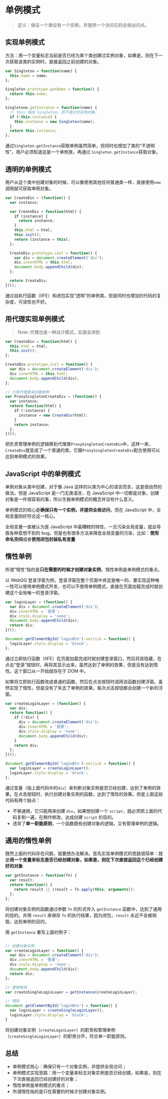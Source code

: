 # 单例模式

> 定义：保证一个类仅有一个实例，并提供一个访问它的全局访问点。

## 实现单例模式

方法：用一个变量标志当前是否已经为某个类创建过实例对象，如果是，则在下一次获取该类的实例时，直接返回之前创建的对象。

```js
var Singleton = function(name) {
  this.name = name;
};

Singleton.prototype.getName = function() {
  return this.name;
};

Singletone.getInstance = function(name) {
  // this 指向 Singleton，而不是它的实例对象。
  if (!this.instance) {
    this.instance = new Singleton(name);
  }
  return this.instance;
};
```

通过`Singleton.getInstance`获取单例虽然简单，但同时也增加了类的“不透明性”，用户必须知道这是一个单例类，再通过 `Singleton.getInstance`获取对象。

## 透明的单例模式

用户从这个类中创建对象的时候，可以像使用其他任何普通类一样，直接使用`new`调用就可获取单例对象。

```js
var CreateDiv = (function() {
  var instance;

  var CreateDiv = function(html) {
    if (instance) {
      return instance;
    }
    this.html = html;
    this.init();
    return (instance = this);
  };

  CreateDiv.prototype.init = function() {
    var div = document.createElement('div');
    div.innerHTML = this.html;
    document.body.appendChild(div);
  };

  return CreateDiv;
})();
```

通过自执行函数（IIFE）和闭包实现“透明”的单例类，但是同时也增加的代码的复杂度，可读性也不好。

## 用代理实现单例模式

> Note: 代理也是一种设计模式，后面会讲到

```js
var CreateDiv = function(html) {
  this.html = html;
  this.init();
};

CreateDiv.prototype.init = function() {
  var div = document.createElement('div');
  div.innerHTML = this.html;
  document.body.appendChild(div);
};

// 引用代理类来创建单例
var ProxySingletonCreateDiv = (function() {
  var instance;
  return function(html) {
    if (!instance) {
      instance = new CreateDiv(html);
    }
    return instance;
  };
})();
```

把负责管理单例的逻辑移到代理类`ProxySingletonCreateDiv`中，这样一来，`CreateDiv`就变成了一个普通的类，它跟`ProxySingletonCreateDiv`配合使用可以达到单例模式的效果。

## JavaScript 中的单例模式

单例对象从类中创建，对于像 Java 这样的以类为中心的语言而言，这是很自然的做法。但是 JavaScript 是一门无类语言，在 JavaScript 中一切都是对象，创建对象是一件很容易的事，所以生搬单例模式的概念并没有什么意义。

单例模式的核心是**确保只有一个实例，并提供全局访问**，而在 JavaScript 中，全局变量刚好符合这一核心。

全局变量一直被认为是 JavaScript 中最糟糕的特性，一旦污染全局变量，就会导致各种意想不到的 bug。但是也有很多方法来降低全局变量的污染，比如：**使用命名空间**或者**使用闭包封装私有变量**

## 惰性单例

所谓“惰性”指的是**只在需要的时候才创建对象实例**，惰性单例是单例模式的重点。

以 WebQQ 登录浮窗为例，登录浮窗在整个页面中肯定是唯一的，要实现这种唯一性可以使用单例模式开发，也可以不使用单例模式，直接在页面加载完成时就创建这个全局唯一的登录浮窗。

```js
var loginLayer = (function() {
  var div = document.createElement('div');
  div.innerHTML = '登录';
  div.style.display = 'none';
  document.body.appendChild(div);
  return div;
})();

document.getElementById('loginBtn').onclick = function() {
  loginLayer.style.display = 'block';
};
```

通过立即执行函数（IIFE）在页面加载完成时就创建登录窗口，然后将其隐藏，在点击“登录”按钮时，再将其显示出来，虽然达到了单例的效果，但是没有达到惰性。这个窗口从一开始就存在于 DOM 中。

如果将立即执行函数改成普通的函数，然后在点击按钮时调用该函数创建浮窗。虽然实现了惰性，但是没有了失去了单例的效果。每次点击按钮都会创建一个新的浮窗。

```js
var createLoginLayer = (function() {
  var div;
  return function() {
    if (!div) {
      div = document.createElement('div');
      div.innerHTML = '登录';
      div.style.display = 'none';
      document.body.appendChild(div);
    }
    return div;
  };
})();

document.getElementById('loginBtn').onclick = function() {
  var loginLayer = createLoginLayer();
  loginLayer.style.display = 'block';
};
```

通过变量（指上面代码中的`div`）来判断对象实例是否已经创建，达到了单例的效果。在点击按钮时，执行创建对象实例的函数，达到了惰性的效果。但是上面这段代码有两个缺点：

- 不够通用，它只能用来创建 `div`，如果想创建一个 `script`，就必须把上面的代码复制一遍，在稍作修改，达成创建 `script` 的目的。
- 违背了**单一职能原则**，一个函数既有创建对象的逻辑，又有管理单例的逻辑。

## 通用的惰性单例

既然上面的代码存在问题，就要想办法解决。首先实现单例模式的思路很简单：就是**用一个变量来标志是否已经创建对象，如果是，则在下次直接返回这个已经创建好的对象**

```js
var getInstance = function(fn) {
  var result;
  return function() {
    return result || (result = fn.apply(this, arguments));
  };
};
```

将创建对象实例的函数通过参数 `fn` 的形式传入 `getInstance` 函数中，达到了通用的目的。并用 `result` 来保存 `fn` 的执行结果，因为闭包，`result` 永远不会被销毁，达到单例的目的。

用 `getInstance` 重写上面的例子：

```js

// 创建对象实例
var createLoginLayer = function() {
  var div = document.createElement('div');
  div.innerHTML = '登录';
  div.style.display = 'none';
  document.body.appendChild(div);
  return div;
};

// 管理单例
var createSingleLoginLayer = getInstance(createLoginLayer);

// 惰性
document.getElementById('loginBtn') = function() {
  var loginLayer = createSingleLoginLayer();
  loginLayer.style.display = 'block';
}
```

将创建对象实例（`createLoginLayer`）的职责和管理单例（`createSingleLoginLayer`）的职责分开，符合单一职能原则。

## 总结

- 单例模式核心：确保只有一个对象实例，并提供全局访问；
- 单例模式实现思路：用一个变量来标志对象实例是否已经创建。如果是，则在下次直接返回已经创建好的对象；
- 惰性单例是单例模式的重点；
- 所谓惰性指的是只在需要的时候才创建对象实例。
